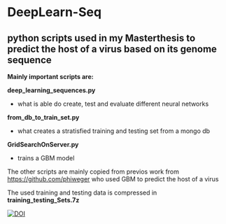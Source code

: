 # DeepLearn-Seq
## python scripts used in my Masterthesis to predict the host of a virus based on its genome sequence
__Mainly important scripts are:__

__deep_learning_sequences.py__
- what is able do create, test and evaluate different neural networks

__from_db_to_train_set.py__
- what creates a stratisfied training and testing set from a mongo db

__GridSearchOnServer.py__
- trains a GBM model

The other scripts are mainly copied from previos work from https://github.com/phiweger
who used GBM to predict the host of a virus

The used training and testing data is compressed in __training_testing_Sets.7z__

<a href="https://zenodo.org/badge/latestdoi/109992570"><img src="https://zenodo.org/badge/109992570.svg" alt="DOI"></a>
